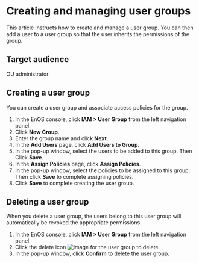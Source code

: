 # Creating and managing user groups

This article instructs how to create and manage a user group. You can then add a user to a user group so that the user inherits the permissions of the group.

## Target audience

OU administrator


## Creating a user group

You can create a user group and associate access policies for the group.

1. In the EnOS console, click **IAM > User Group** from the left navigation panel.   
2. Click **New Group**.
3. Enter the group name and click **Next**.
4. In the **Add Users** page, click **Add Users to Group**.
5. In the pop-up window, select the users to be added to this group. Then Click **Save**.
6. In the **Assign Policies** page, click **Assign Policies**.
7. In the pop-up window, select the policies to be assigned to this group. Then click **Save** to complete assigning policies.
8. Click **Save** to complete creating the user group.


## Deleting a user group

When you delete a user group, the users belong to this user group will automatically be revoked the appropriate permissions.

1. In the EnOS console, click **IAM > User Group** from the left navigation panel.
2. Click the delete icon ![image](media/delete_icon.png) for the user group to delete.
3. In the pop-up window, click **Confirm** to delete the user group.
